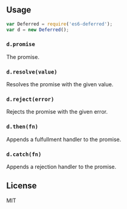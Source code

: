 ## Usage

````javascript
var Deferred = require('es6-deferred');
var d = new Deferred();
````

### `d.promise`

The promise.

### `d.resolve(value)`

Resolves the promise with the given value.

### `d.reject(error)`

Rejects the promise with the given error.

### `d.then(fn)`

Appends a fulfullment handler to the promise.

### `d.catch(fn)`

Appends a rejection handler to the promise.

## License

MIT
